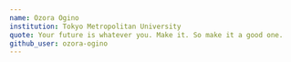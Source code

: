 ```yaml
---
name: Ozora Ogino
institution: Tokyo Metropolitan University
quote: Your future is whatever you. Make it. So make it a good one.
github_user: ozora-ogino
---
```

